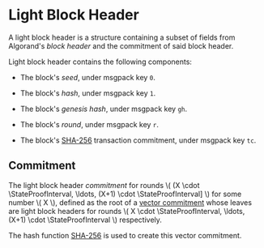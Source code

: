 $$
\newcommand \StateProof {\mathrm{SP}}
\newcommand \StateProofInterval {\delta_\StateProof}
$$

# Light Block Header

A light block header is a structure containing a subset of fields from Algorand's
_block header_ and the commitment of said block header.

Light block header contains the following components:

- The block's _seed_, under msgpack key `0`.

- The block's _hash_, under msgpack key `1`.

- The block's _genesis hash_, under msgpack key `gh`.

- The block's _round_, under msgpack key `r`.

- The block's [SHA-256](../crypto/crypto-sha256.md) transaction commitment, under msgpack
key `tc`.

## Commitment

The light block header _commitment_ for rounds
\\( (X \cdot \StateProofInterval, \ldots, (X+1) \cdot \StateProofInterval] \\)
for some number \\( X \\), defined as the root of a [vector commitment](../crypto/crypto-vector-commitment.md)
whose leaves are light block headers for rounds
\\( X \cdot \StateProofInterval, \ldots, (X+1) \cdot \StateProofInterval \\)
respectively.

The hash function [SHA-256](../crypto/crypto-sha256.md) is used to create this vector commitment.

